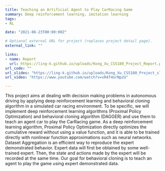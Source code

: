 ```yaml
---
title: Teaching an Artificial Agent to Play CarRacing Game 
summary: Deep reinforcement learning, imitation learning  
tags:
- RL

date: "2021-08-23T00:00:00Z"

# Optional external URL for project (replaces project detail page).
external_link: "" 

links:
- name: Report
  url: https://ling-k.github.io/uploads/Kong_Xu_CS5180_Project_Report.pdf
url_code: ""
url_slides: "https://ling-k.github.io/uploads/Kong_Xu_CS5180_Project_slides.pdf"
url_video: "https://www.youtube.com/watch?v=vR4T4orNpzU" 

--- 
```


This project aims at dealing with decision making problems in autonomous driving by applying deep reinforcement
learning and behavioral cloning algorithm in a simulated car
racing environment. To be specific, we will implement deep
reinforcement learning algorithms (Proximal Policy Optimization) and behavioral cloning algorithm (DAGGER) and
use them to teach an agent car to play the CarRacing game.
As a deep reinforcement learning algorithm, Proximal
Policy Optimization directly optimizes the cumulative reward without using a value function, and it is able to be
trained directly with nonlinear function approximations such
as neural networks. Dataset Aggregation is an efficient way
to reproduce the expert demonstrated behavior. Expert data
will first be obtained by some well-trained expert. Then, the
state and actions made by the expert will be recorded at the
same time. Our goal for behavioral cloning is to teach an
agent to play the game using expert demonstrated data.





   
